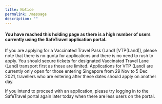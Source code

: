```yaml
---
title: Notice
permalink: /message
description: ""
---
```

<style type="text/css" media="screen">
  .container {
    margin: 10px auto;
    max-width: 600px;
    text-align: left;
  }
  h1 {
    margin: 30px 0;
    font-size: 4em;
    line-height: 1;
    letter-spacing: -1px;
  }
</style>

<div class="container">
  <h4>You have reached this holding page as there is a high number of users currently using the SafeTravel application portal.</h4>

  <p>If you are applying for a Vaccinated Travel Pass (Land) [VTP(Land)], please note that there is no quota for applications and there is no need to rush to apply. You should secure tickets for designated Vaccinated Travel Lane (Land) transport first as those are limited. Applications for VTP (Land) are currently only open for those entering Singapore from 29 Nov to 5 Dec 2021, travellers who are entering after these dates should apply on another day.</p>
	  <p>If you intend to proceed with an application, please try logging in to the SafeTravel portal again later today when there are less users on the portal.</p>
</div>
